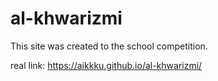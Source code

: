 # al-khwarizmi
This site was created to the school competition.

real link: https://aikkku.github.io/al-khwarizmi/
